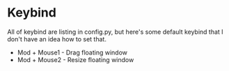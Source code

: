 # Keybind
All of keybind are listing in config.py, but here's some default keybind that I don't have an idea how to set that.

- Mod + Mouse1 - Drag floating window
- Mod + Mouse2 - Resize floating window
